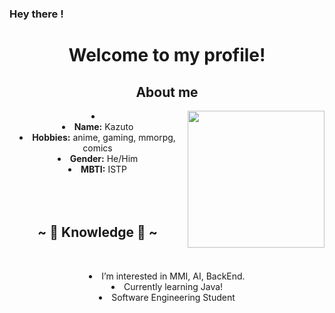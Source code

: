 ### Hey there !
<body>
  <center>
<h1 align="center">Welcome to my profile!</h1>
<div>
<h2 align="center"> About me </h2>
  <div align="center">
<img src="https://giffiles.alphacoders.com/350/35069.gif" align="right" width="219" height="219"/>
  </div>
<li>
<li>
<b>Name:</b> Kazuto 
</li>
 <li>
<b>Hobbies:</b> anime, gaming, mmorpg, comics
</li>
<li>
<b>Gender:</b> He/Him 
</li>
<li>
<b>MBTI:</b> ISTP
</li>
<div>
</li>
</li>
<br><br><br>
</div>
<div>
<h2 align="center">            ~ 📇 Knowledge 📇 ~</h2>
 <br>
<p>
  <div align="center">
  </div>
<li> I’m interested in MMI, AI, BackEnd.
<li> Currently learning Java!
 <li> Software Engineering Student
